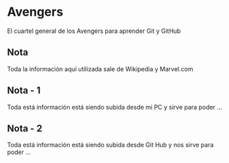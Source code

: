 # Avengers

El cuartel general de los Avengers para aprender Git y GitHub

## Nota
Toda la información aquí utilizada sale de Wikipedia y Marvel.com

## Nota - 1
Toda está información está siendo subida desde mi PC y sirve para poder ...

##  Nota - 2
Toda está información está siendo subida desde Git Hub y nos sirve para poder ...
